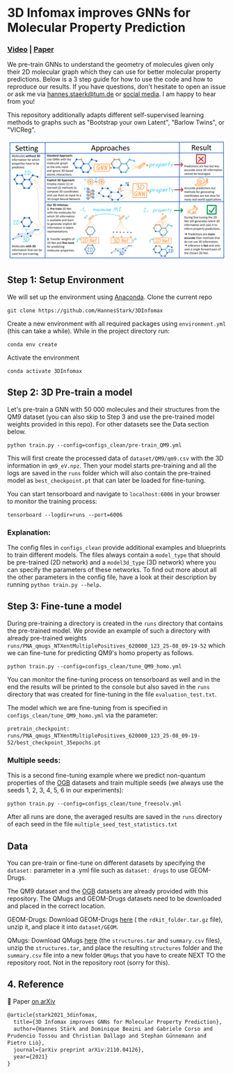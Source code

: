 # 3D Infomax improves GNNs for Molecular Property Prediction

### [Video](https://youtu.be/K0QX1ZrxquM) | [Paper](https://arxiv.org/abs/2110.04126)

We pre-train GNNs to understand the geometry of molecules given only their 2D molecular graph which they can
use for better molecular property predictions. Below is a 3 step guide for how to use the code and how to reproduce
our results. If you have questions, don't hesitate to open an issue or ask me
via [hannes.staerk@tum.de](hannes.staerk@tum.de)
or [social media](https://hannes-stark.com/). I am happy to hear from you!

This repository additionally adapts different self-supervised learning methods to graphs such as "Bootstrap your own
Latent", "Barlow Twins", or "VICReg".

![](.visual_abstract_white_background.jpg)

## Step 1: Setup Environment

We will set up the environment using [Anaconda](https://docs.anaconda.com/anaconda/install/index.html). Clone the
current repo

    git clone https://github.com/HannesStark/3DInfomax

Create a new environment with all required packages using `environment.yml` (this can take a while). While in the project directory run:

    conda env create

Activate the environment

    conda activate 3DInfomax

## Step 2: 3D Pre-train a model

Let's pre-train a GNN with 50 000 molecules and their structures from the QM9 dataset (you can also skip to Step 3 and
use the pre-trained model weights provided in this repo). For other datasets see the Data section below.

    python train.py --config=configs_clean/pre-train_QM9.yml

This will first create the processed data of `dataset/QM9/qm9.csv` with the 3D information in `qm9_eV.npz`. Then your
model starts pre-training and all the logs are saved in the `runs` folder which will also contain the pre-trained model
as `best_checkpoint.pt` that can later be loaded for fine-tuning.

You can start tensorboard and navigate to `localhost:6006` in your browser to monitor the training process:

    tensorboard --logdir=runs --port=6006

### Explanation:

The config files in `configs_clean` provide additional examples and blueprints to train different models. The files
always contain a `model_type` that should be pre-trained (2D network) and a `model3d_type` (3D network) where you can
specify the parameters of these networks. To find out more about all the other parameters in the config file, have a
look at their description by running `python train.py --help`.

## Step 3: Fine-tune a model

During pre-training a directory is created in the `runs` directory that contains the pre-trained model. We provide an
example of such a directory with already pre-trained
weights `runs/PNA_qmugs_NTXentMultiplePositives_620000_123_25-08_09-19-52` which we can fine-tune for predicting QM9's
homo property as follows.

    python train.py --config=configs_clean/tune_QM9_homo.yml

You can monitor the fine-tuning process on tensorboard as well and in the end the results will be printed to the console
but also saved in the `runs` directory that was created for fine-tuning in the file `evaluation_test.txt`.

The model which we are fine-tuning from is specified in `configs_clean/tune_QM9_homo.yml` via the parameter:

    pretrain_checkpoint: runs/PNA_qmugs_NTXentMultiplePositives_620000_123_25-08_09-19-52/best_checkpoint_35epochs.pt

### Multiple seeds:

This is a second fine-tuning example where we predict non-quantum properties of
the [OGB](https://ogb.stanford.edu/docs/graphprop/) datasets and train multiple seeds (we always use the seeds 1, 2, 3,
4, 5, 6 in our experiments):

    python train.py --config=configs_clean/tune_freesolv.yml

After all runs are done, the averaged results are saved in the `runs` directory of each seed in the
file `multiple_seed_test_statistics.txt`

## Data

You can pre-train or fine-tune on different datasets by specifying the `dataset:` parameter in a .yml file such
as `dataset: drugs` to use GEOM-Drugs.

The QM9 dataset and the [OGB](https://ogb.stanford.edu/docs/graphprop/) datasets are already provided with this
repository. The QMugs and GEOM-Drugs datasets need to be downloaded and placed in the correct location.

GEOM-Drugs: Download
GEOM-Drugs [here](https://dataverse.harvard.edu/dataset.xhtml?persistentId=doi:10.7910/DVN/JNGTDF) (
the `rdkit_folder.tar.gz` file), unzip it, and place it into `dataset/GEOM`.

QMugs: Download QMugs [here](https://libdrive.ethz.ch/index.php/s/X5vOBNSITAG5vzM) (the `structures.tar`
and `summary.csv` files), unzip the `structures.tar`, and place the resulting `structures` folder and the `summary.csv`
file into a new folder `QMugs` that you have to create NEXT TO the repository root. Not in the repository root (sorry
for this).

## 4. Reference 

:page_with_curl: Paper [on arXiv](https://arxiv.org/abs/2110.04126)
```
@article{stark2021_3dinfomax,
  title={3D Infomax improves GNNs for Molecular Property Prediction},
  author={Hannes Stärk and Dominique Beaini and Gabriele Corso and Prudencio Tossou and Christian Dallago and Stephan Günnemann and Pietro Liò},
  journal={arXiv preprint arXiv:2110.04126},
  year={2021}
}
```